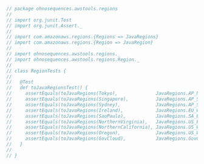 
```scala
// package ohnosequences.awstools.regions
//
// import org.junit.Test
// import org.junit.Assert._
//
// import com.amazonaws.regions.{Regions => JavaRegions}
// import com.amazonaws.regions.{Region => JavaRegion}
//
// import ohnosequences.awstools.regions._
// import ohnosequences.awstools.regions.Region._
//
// class RegionTests {
//
//   @Test
//   def toJavaRegionsTest() {
//     assertEquals(toJavaRegions(Tokyo),              JavaRegions.AP_NORTHEAST_1)
//     assertEquals(toJavaRegions(Singapore),          JavaRegions.AP_SOUTHEAST_1)
//     assertEquals(toJavaRegions(Sydney),             JavaRegions.AP_SOUTHEAST_2)
//     assertEquals(toJavaRegions(Ireland),            JavaRegions.EU_WEST_1)
//     assertEquals(toJavaRegions(SaoPaulo),           JavaRegions.SA_EAST_1)
//     assertEquals(toJavaRegions(NorthernVirginia),   JavaRegions.US_EAST_1)
//     assertEquals(toJavaRegions(NorthernCalifornia), JavaRegions.US_WEST_1)
//     assertEquals(toJavaRegions(Oregon),             JavaRegions.US_WEST_2)
//     assertEquals(toJavaRegions(GovCloud),           JavaRegions.GovCloud)
//   }
//
// }

```




[test/scala/ohnosequences/awstools/RegionTests.scala]: RegionTests.scala.md
[test/scala/ohnosequences/awstools/S3Tests.scala]: S3Tests.scala.md
[test/scala/ohnosequences/awstools/EC2Tests.scala]: EC2Tests.scala.md
[test/scala/ohnosequences/awstools/SQSTests.scala]: SQSTests.scala.md
[test/scala/ohnosequences/awstools/AWSClients.scala]: AWSClients.scala.md
[main/scala/ohnosequences/benchmark/Benchmark.scala]: ../../../../main/scala/ohnosequences/benchmark/Benchmark.scala.md
[main/scala/ohnosequences/logging/Logger.scala]: ../../../../main/scala/ohnosequences/logging/Logger.scala.md
[main/scala/ohnosequences/logging/S3Logger.scala]: ../../../../main/scala/ohnosequences/logging/S3Logger.scala.md
[main/scala/ohnosequences/awstools/ec2/AMI.scala]: ../../../../main/scala/ohnosequences/awstools/ec2/AMI.scala.md
[main/scala/ohnosequences/awstools/ec2/Filters.scala]: ../../../../main/scala/ohnosequences/awstools/ec2/Filters.scala.md
[main/scala/ohnosequences/awstools/ec2/package.scala]: ../../../../main/scala/ohnosequences/awstools/ec2/package.scala.md
[main/scala/ohnosequences/awstools/ec2/EC2.scala]: ../../../../main/scala/ohnosequences/awstools/ec2/EC2.scala.md
[main/scala/ohnosequences/awstools/ec2/InstanceSpecs.scala]: ../../../../main/scala/ohnosequences/awstools/ec2/InstanceSpecs.scala.md
[main/scala/ohnosequences/awstools/ec2/LaunchSpecs.scala]: ../../../../main/scala/ohnosequences/awstools/ec2/LaunchSpecs.scala.md
[main/scala/ohnosequences/awstools/ec2/InstanceType.scala]: ../../../../main/scala/ohnosequences/awstools/ec2/InstanceType.scala.md
[main/scala/ohnosequences/awstools/sqs/SQS.scala]: ../../../../main/scala/ohnosequences/awstools/sqs/SQS.scala.md
[main/scala/ohnosequences/awstools/sqs/Queue.scala]: ../../../../main/scala/ohnosequences/awstools/sqs/Queue.scala.md
[main/scala/ohnosequences/awstools/autoscaling/AutoScalingGroup.scala]: ../../../../main/scala/ohnosequences/awstools/autoscaling/AutoScalingGroup.scala.md
[main/scala/ohnosequences/awstools/autoscaling/PurchaseModel.scala]: ../../../../main/scala/ohnosequences/awstools/autoscaling/PurchaseModel.scala.md
[main/scala/ohnosequences/awstools/autoscaling/AutoScaling.scala]: ../../../../main/scala/ohnosequences/awstools/autoscaling/AutoScaling.scala.md
[main/scala/ohnosequences/awstools/autoscaling/LaunchConfiguration.scala]: ../../../../main/scala/ohnosequences/awstools/autoscaling/LaunchConfiguration.scala.md
[main/scala/ohnosequences/awstools/s3/S3.scala]: ../../../../main/scala/ohnosequences/awstools/s3/S3.scala.md
[main/scala/ohnosequences/awstools/sns/SNS.scala]: ../../../../main/scala/ohnosequences/awstools/sns/SNS.scala.md
[main/scala/ohnosequences/awstools/sns/Topic.scala]: ../../../../main/scala/ohnosequences/awstools/sns/Topic.scala.md
[main/scala/ohnosequences/awstools/regions/Region.scala]: ../../../../main/scala/ohnosequences/awstools/regions/Region.scala.md
[main/scala/ohnosequences/awstools/utils/DynamoDBUtils.scala]: ../../../../main/scala/ohnosequences/awstools/utils/DynamoDBUtils.scala.md
[main/scala/ohnosequences/awstools/utils/AutoScalingUtils.scala]: ../../../../main/scala/ohnosequences/awstools/utils/AutoScalingUtils.scala.md
[main/scala/ohnosequences/awstools/utils/SQSUtils.scala]: ../../../../main/scala/ohnosequences/awstools/utils/SQSUtils.scala.md
[main/scala/ohnosequences/awstools/AWSClients.scala]: ../../../../main/scala/ohnosequences/awstools/AWSClients.scala.md
[main/scala/ohnosequences/awstools/dynamodb/DynamoDBUtils.scala]: ../../../../main/scala/ohnosequences/awstools/dynamodb/DynamoDBUtils.scala.md